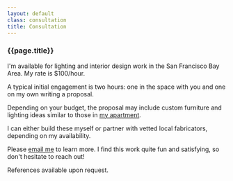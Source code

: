 ```yaml
---
layout: default
class: consultation
title: Consultation
---
```


<h3>{{page.title}}</h3>

I'm available for lighting and interior design work in the San Francisco Bay Area. My rate is $100/hour.

A typical initial engagement is two hours: one in the space with you and one on my own writing a proposal.

Depending on your budget, the proposal may include custom furniture and lighting ideas similar to those in [my apartment](https://www.dwell.com/home/maxs-apartment-8ea8fae9).

I can either build these myself or partner with vetted local fabricators, depending on my availability.

Please [email me](maxheinritz@gmail.com) to learn more. I find this work quite fun and satisfying, so don't hesitate to reach out!

References available upon request.
